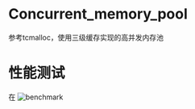 # Concurrent_memory_pool
参考tcmalloc，使用三级缓存实现的高并发内存池


# 性能测试
在
![benchmark](https://github.com/RyanQyt/Concurrent_memory_pool/tree/main/resources/benchmark.png)
